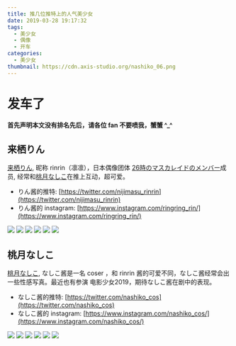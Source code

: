 ```yaml
---
title: 推几位推特上的人气美少女
date: 2019-03-28 19:17:32
tags:
  - 美少女
  - 偶像
  - 开车
categories:
  - 美少女
thumbnail: https://cdn.axis-studio.org/nashiko_06.png
---
```


# 发车了

**首先声明本文没有排名先后，请各位 fan 不要喷我，蟹蟹 ^_^**

## 来栖りん

[来栖りん](https://ja.wikipedia.org/wiki/%E6%9D%A5%E6%A0%96%E3%82%8A%E3%82%93), 昵称 rinrin（凛凛），日本偶像团体 [26時のマスカレイドのメンバー](https://ja.wikipedia.org/wiki/26%E6%99%82%E3%81%AE%E3%83%9E%E3%82%B9%E3%82%AB%E3%83%AC%E3%82%A4%E3%83%89)成员, 经常和[桃月なしこ](https://ja.wikipedia.org/wiki/%E6%A1%83%E6%9C%88%E3%81%AA%E3%81%97%E3%81%93)在推上互动，超可爱。

- りん酱的推特: [https://twitter.com/nijimasu_rinrin](https://twitter.com/nijimasu_rinrin)
- りん酱的 instagram: [https://www.instagram.com/ringring_rin/](https://www.instagram.com/ringring_rin/)

![](https://cdn.axis-studio.org/rin_01.png)
![](https://cdn.axis-studio.org/rin_02.png)
![](https://cdn.axis-studio.org/rin_03.png)
![](https://cdn.axis-studio.org/rin_04.png)
![](https://cdn.axis-studio.org/rin_05.png)
![](https://cdn.axis-studio.org/rin_06.png)

## 桃月なしこ


[桃月なしこ](https://ja.wikipedia.org/wiki/%E6%A1%83%E6%9C%88%E3%81%AA%E3%81%97%E3%81%93), なしこ酱是一名 coser ，和 rinrin 酱的可爱不同，なしこ酱经常会出一些性感写真。最近也有参演 电影少女2019，期待なしこ酱在剧中的表现。

- なしこ酱的推特: [https://twitter.com/nashiko_cos](https://twitter.com/nashiko_cos)
- なしこ酱的 instagram: [https://www.instagram.com/nashiko_cos/](https://www.instagram.com/nashiko_cos/)

![](https://cdn.axis-studio.org/nashiko_01.png)
![](https://cdn.axis-studio.org/nashiko_02.png)
![](https://cdn.axis-studio.org/nashiko_03.png)
![](https://cdn.axis-studio.org/nashiko_04.png)
![](https://cdn.axis-studio.org/nashiko_05.png)
![](https://cdn.axis-studio.org/nashiko_06.png)

